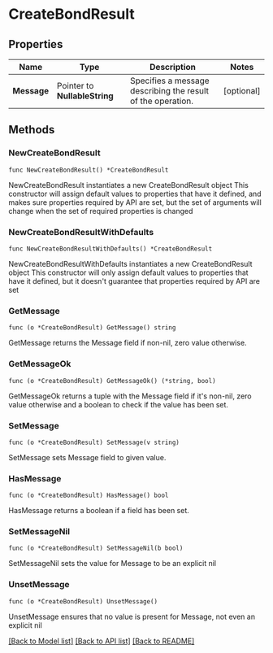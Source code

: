 # CreateBondResult

## Properties

Name | Type | Description | Notes
------------ | ------------- | ------------- | -------------
**Message** | Pointer to **NullableString** | Specifies a message describing the result of the operation. | [optional] 

## Methods

### NewCreateBondResult

`func NewCreateBondResult() *CreateBondResult`

NewCreateBondResult instantiates a new CreateBondResult object
This constructor will assign default values to properties that have it defined,
and makes sure properties required by API are set, but the set of arguments
will change when the set of required properties is changed

### NewCreateBondResultWithDefaults

`func NewCreateBondResultWithDefaults() *CreateBondResult`

NewCreateBondResultWithDefaults instantiates a new CreateBondResult object
This constructor will only assign default values to properties that have it defined,
but it doesn't guarantee that properties required by API are set

### GetMessage

`func (o *CreateBondResult) GetMessage() string`

GetMessage returns the Message field if non-nil, zero value otherwise.

### GetMessageOk

`func (o *CreateBondResult) GetMessageOk() (*string, bool)`

GetMessageOk returns a tuple with the Message field if it's non-nil, zero value otherwise
and a boolean to check if the value has been set.

### SetMessage

`func (o *CreateBondResult) SetMessage(v string)`

SetMessage sets Message field to given value.

### HasMessage

`func (o *CreateBondResult) HasMessage() bool`

HasMessage returns a boolean if a field has been set.

### SetMessageNil

`func (o *CreateBondResult) SetMessageNil(b bool)`

 SetMessageNil sets the value for Message to be an explicit nil

### UnsetMessage
`func (o *CreateBondResult) UnsetMessage()`

UnsetMessage ensures that no value is present for Message, not even an explicit nil

[[Back to Model list]](../README.md#documentation-for-models) [[Back to API list]](../README.md#documentation-for-api-endpoints) [[Back to README]](../README.md)


